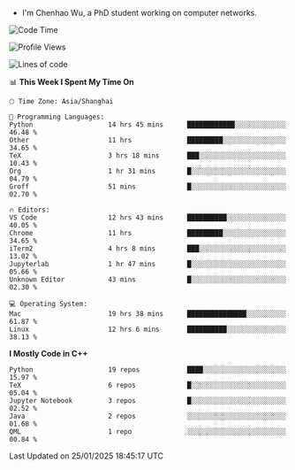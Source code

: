 - I'm Chenhao Wu, a PhD student working on computer networks.

<!--START_SECTION:waka-->
![Code Time](http://img.shields.io/badge/Code%20Time-382%20hrs%2056%20mins-blue)

![Profile Views](http://img.shields.io/badge/Profile%20Views-1-blue)

![Lines of code](https://img.shields.io/badge/From%20Hello%20World%20I%27ve%20Written-12.4%20million%20lines%20of%20code-blue)

📊 **This Week I Spent My Time On** 

```text
🕑︎ Time Zone: Asia/Shanghai

💬 Programming Languages: 
Python                   14 hrs 45 mins      ████████████░░░░░░░░░░░░░   46.48 % 
Other                    11 hrs              █████████░░░░░░░░░░░░░░░░   34.65 % 
TeX                      3 hrs 18 mins       ███░░░░░░░░░░░░░░░░░░░░░░   10.43 % 
Org                      1 hr 31 mins        █░░░░░░░░░░░░░░░░░░░░░░░░   04.79 % 
Groff                    51 mins             █░░░░░░░░░░░░░░░░░░░░░░░░   02.70 % 

🔥 Editors: 
VS Code                  12 hrs 43 mins      ██████████░░░░░░░░░░░░░░░   40.05 % 
Chrome                   11 hrs              █████████░░░░░░░░░░░░░░░░   34.65 % 
iTerm2                   4 hrs 8 mins        ███░░░░░░░░░░░░░░░░░░░░░░   13.02 % 
Jupyterlab               1 hr 47 mins        █░░░░░░░░░░░░░░░░░░░░░░░░   05.66 % 
Unknown Editor           43 mins             █░░░░░░░░░░░░░░░░░░░░░░░░   02.30 % 

💻 Operating System: 
Mac                      19 hrs 38 mins      ███████████████░░░░░░░░░░   61.87 % 
Linux                    12 hrs 6 mins       ██████████░░░░░░░░░░░░░░░   38.13 % 
```

**I Mostly Code in C++** 

```text
Python                   19 repos            ████░░░░░░░░░░░░░░░░░░░░░   15.97 % 
TeX                      6 repos             █░░░░░░░░░░░░░░░░░░░░░░░░   05.04 % 
Jupyter Notebook         3 repos             █░░░░░░░░░░░░░░░░░░░░░░░░   02.52 % 
Java                     2 repos             ░░░░░░░░░░░░░░░░░░░░░░░░░   01.68 % 
QML                      1 repo              ░░░░░░░░░░░░░░░░░░░░░░░░░   00.84 % 
```




 Last Updated on 25/01/2025 18:45:17 UTC
<!--END_SECTION:waka-->
